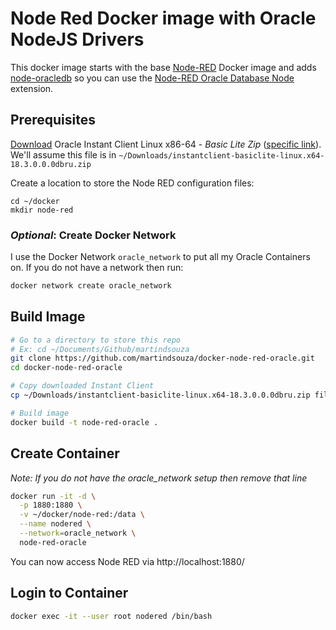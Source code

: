 # Node Red Docker image with Oracle NodeJS Drivers

This docker image starts with the base [Node-RED](https://github.com/node-red/node-red-docker) Docker image and adds [node-oracledb](https://github.com/oracle/node-oracledb) so you can use the [Node-RED Oracle Database Node](https://github.com/martindsouza/node-red-contrib-oracledb) extension.

## Prerequisites

[Download](https://www.oracle.com/technetwork/database/database-technologies/instant-client/downloads/index.html) Oracle Instant Client Linux x86-64 - _Basic Lite Zip_
([specific link](https://www.oracle.com/technetwork/topics/linuxx86-64soft-092277.html)). We'll assume this file is in `~/Downloads/instantclient-basiclite-linux.x64-18.3.0.0.0dbru.zip`

Create a location to store the Node RED configuration files:

```
cd ~/docker
mkdir node-red
```


### _Optional_: Create Docker Network

I use the Docker Network `oracle_network` to put all my Oracle Containers on. If you do not have a network then run:

```bash
docker network create oracle_network
```

## Build Image

```bash
# Go to a directory to store this repo
# Ex: cd ~/Documents/Github/martindsouza
git clone https://github.com/martindsouza/docker-node-red-oracle.git
cd docker-node-red-oracle

# Copy downloaded Instant Client
cp ~/Downloads/instantclient-basiclite-linux.x64-18.3.0.0.0dbru.zip files/

# Build image
docker build -t node-red-oracle .
```

## Create Container

_Note: If you do not have the oracle_network setup then remove that line_

```bash
docker run -it -d \
  -p 1880:1880 \
  -v ~/docker/node-red:/data \
  --name nodered \
  --network=oracle_network \
  node-red-oracle
```

You can now access Node RED via http://localhost:1880/

## Login to Container

```bash
docker exec -it --user root nodered /bin/bash
```